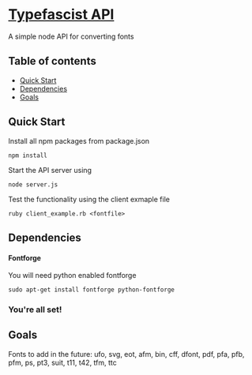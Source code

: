 # [Typefascist API](http://typefascist.com/)

A simple node API for converting fonts

## Table of contents

- [Quick Start](#quick-start)
- [Dependencies](#dependencies)
- [Goals](#goals)

## Quick Start
Install all npm packages from package.json
```
npm install
```
Start the API server using
```
node server.js
```
Test the functionality using the client exmaple file
```
ruby client_example.rb <fontfile>
```

## Dependencies

#### Fontforge
You will need python enabled fontforge
```
sudo apt-get install fontforge python-fontforge
```

### You're all set!

## Goals

Fonts to add in the future:
ufo, svg, eot, afm, bin, cff, dfont, pdf, pfa, pfb, pfm, ps, pt3, suit, t11, t42, tfm, ttc
